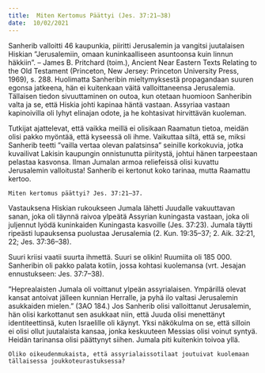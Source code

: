 ```yaml
---
title:  Miten Kertomus Päättyi (Jes. 37:21–38)
date:  10/02/2021
---
```


Sanherib valloitti 46 kaupunkia, piiritti Jerusalemin ja vangitsi juutalaisen Hiskian ”Jerusalemiin, omaan kuninkaalliseen asuntoonsa kuin linnun häkkiin”. – James B. Pritchard (toim.), Ancient Near Eastern Texts Relating to the Old Testament (Princeton, New Jersey: Princeton University Press, 1969), s. 288. Huolimatta Sanheribin mieltymyksestä propagandaan suuren egonsa jatkeena, hän ei kuitenkaan väitä valloittaneensa Jerusalemia. Tällaisen tiedon sivuuttaminen on outoa, kun otetaan huomioon Sanheribin valta ja se, että Hiskia johti kapinaa häntä vastaan. Assyriaa vastaan kapinoivilla oli lyhyt elinajan odote, ja he kohtasivat hirvittävän kuoleman.

Tutkijat ajattelevat, että vaikka meillä ei olisikaan Raamatun tietoa, meidän olisi pakko myöntää, että kyseessä oli ihme. Vaikuttaa siltä, että se, miksi Sanherib teetti ”vailla vertaa olevan palatsinsa” seinille korkokuvia, jotka kuvailivat Lakisin kaupungin onnistunutta piiritystä, johtui hänen tarpeestaan pelastaa kasvonsa. Ilman Jumalan armoa reliefeissä olisi kuvattu Jerusalemin valloitusta! Sanherib ei kertonut koko tarinaa, mutta Raamattu kertoo.

`Miten kertomus päättyi? Jes. 37:21–37.`

Vastauksena Hiskian rukoukseen Jumala lähetti Juudalle vakuuttavan sanan, joka oli täynnä raivoa ylpeätä Assyrian kuningasta vastaan, joka oli juljennut lyödä kuninkaiden Kuningasta kasvoille (Jes. 37:23). Jumala täytti ripeästi lupauksensa puolustaa Jerusalemia (2. Kun. 19:35–37; 2. Aik. 32:21, 22; Jes. 37:36–38).

Suuri kriisi vaatii suurta ihmettä. Suuri se olikin! Ruumiita oli 185 000. Sanheribin oli pakko palata kotiin, jossa kohtasi kuolemansa (vrt. Jesajan ennustukseen: Jes. 37:7–38).

”Heprealaisten Jumala oli voittanut ylpeän assyrialaisen. Ympärillä olevat kansat antoivat jälleen kunnian Herralle, ja pyhä ilo valtasi Jerusalemin asukkaiden mielen.” (3AO 184.) Jos Sanherib olisi valloittanut Jerusalemin, hän olisi karkottanut sen asukkaat niin, että Juuda olisi menettänyt identiteettinsä, kuten Israelille oli käynyt. Yksi näkökulma on se, että silloin ei olisi ollut juutalaista kansaa, jonka keskuuteen Messias olisi voinut syntyä. Heidän tarinansa olisi päättynyt siihen. Jumala piti kuitenkin toivoa yllä.

`Oliko oikeudenmukaista, että assyrialaissotilaat joutuivat kuolemaan tällaisessa joukkoteurastuksessa?`